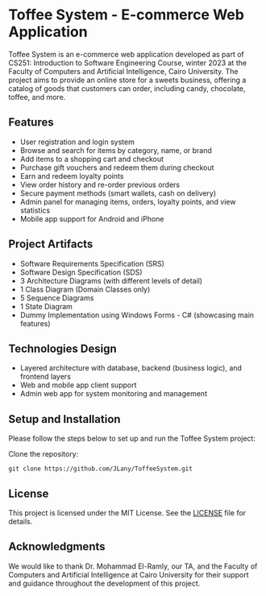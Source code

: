# Toffee System - E-commerce Web Application

Toffee System is an e-commerce web application developed as part of CS251: Introduction to Software Engineering Course, winter 2023 at the Faculty of Computers and Artificial Intelligence, Cairo University. The project aims to provide an online store for a sweets business, offering a catalog of goods that customers can order, including candy, chocolate, toffee, and more.

## Features

- User registration and login system
- Browse and search for items by category, name, or brand
- Add items to a shopping cart and checkout
- Purchase gift vouchers and redeem them during checkout
- Earn and redeem loyalty points
- View order history and re-order previous orders
- Secure payment methods (smart wallets, cash on delivery)
- Admin panel for managing items, orders, loyalty points, and view statistics
- Mobile app support for Android and iPhone

## Project Artifacts

- Software Requirements Specification (SRS)
- Software Design Specification (SDS)
- 3 Architecture Diagrams (with different levels of detail)
- 1 Class Diagram (Domain Classes only)
- 5 Sequence Diagrams
- 1 State Diagram
- Dummy Implementation using Windows Forms - C# (showcasing main features)

## Technologies Design

- Layered architecture with database, backend (business logic), and frontend layers
- Web and mobile app client support
- Admin web app for system monitoring and management

## Setup and Installation

Please follow the steps below to set up and run the Toffee System project:

Clone the repository:
```
git clone https://github.com/JLany/ToffeeSystem.git
```

## License

This project is licensed under the MIT License. See the [LICENSE](LICENSE) file for details.

## Acknowledgments

We would like to thank Dr. Mohammad El-Ramly, our TA, and the Faculty of Computers and Artificial Intelligence at Cairo University for their support and guidance throughout the development of this project.